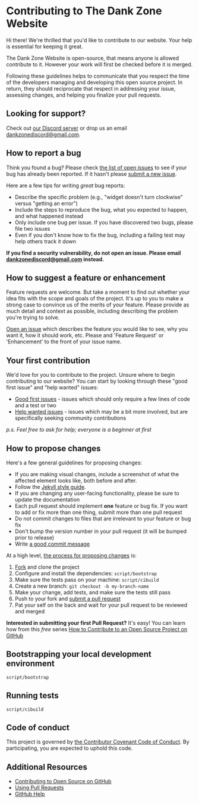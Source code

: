 # Contributing to The Dank Zone Website

Hi there! We're thrilled that you'd like to contribute to our website. Your help is essential for keeping it great.

The Dank Zone Website is open-source, that means anyone is allowed contribute to it. However your work will first be checked before it is merged.

Following these guidelines helps to communicate that you respect the time of the developers managing and developing this open source project. In return, they should reciprocate that respect in addressing your issue, assessing changes, and helping you finalize your pull requests.


## Looking for support?

Check out [our Discord server](https://discordapp.com/invite/gwamp7n) or drop us an email dankzonediscord@gmail.com.

## How to report a bug

Think you found a bug? Please check [the list of open issues](https://github.com/DankZone/dankzone.github.io/issues) to see if your bug has already been reported. If it hasn't please [submit a new issue](https://github.com/DankZone/dankzone.github.io/issues/new).

Here are a few tips for writing *great* bug reports:

* Describe the specific problem (e.g., "widget doesn't turn clockwise" versus "getting an error")
* Include the steps to reproduce the bug, what you expected to happen, and what happened instead
* Only include one bug per issue. If you have discovered two bugs, please file two issues
* Even if you don't know how to fix the bug, including a failing test may help others track it down

**If you find a security vulnerability, do not open an issue. Please email dankzonediscord@gmail.com instead.**

## How to suggest a feature or enhancement

Feature requests are welcome. But take a moment to find out whether your idea fits with the scope and goals of the project. It's up to you to make a strong case to convince us of the merits of your feature. Please provide as much detail and context as possible, including describing the problem you're trying to solve.

[Open an issue](https://github.com/DankZone/dankzone.github.io/issues/new) which describes the feature you would like to see, why you want it, how it should work, etc. Please and 'Feature Request' or 'Enhancement' to the front of your issue name.



## Your first contribution

We'd love for you to contribute to the project. Unsure where to begin contributing to our website? You can start by looking through these "good first issue" and "help wanted" issues:

* [Good first issues](https://github.com/pages-themes/minimal/issues?q=is%3Aissue+is%3Aopen+label%3A%22good+first+issue%22) - issues which should only require a few lines of code and a test or two
* [Help wanted issues](https://github.com/pages-themes/minimal/issues?q=is%3Aissue+is%3Aopen+label%3A%22help+wanted%22) - issues which may be a bit more involved, but are specifically seeking community contributions

*p.s. Feel free to ask for help; everyone is a beginner at first*

## How to propose changes

Here's a few general guidelines for proposing changes:

* If you are making visual changes, include a screenshot of what the affected element looks like, both before and after.
* Follow the [Jekyll style guide](https://ben.balter.com/jekyll-style-guide).
* If you are changing any user-facing functionality, please be sure to update the documentation
* Each pull request should implement **one** feature or bug fix. If you want to add or fix more than one thing, submit more than one pull request
* Do not commit changes to files that are irrelevant to your feature or bug fix
* Don't bump the version number in your pull request (it will be bumped prior to release)
* Write [a good commit message](http://tbaggery.com/2008/04/19/a-note-about-git-commit-messages.html)

At a high level, [the process for proposing changes](https://guides.github.com/introduction/flow/) is:

1. [Fork](https://github.com/DankZone/dankzone.github.io/fork) and clone the project
2. Configure and install the dependencies: `script/bootstrap`
3. Make sure the tests pass on your machine: `script/cibuild`
4. Create a new branch: `git checkout -b my-branch-name`
5. Make your change, add tests, and make sure the tests still pass
6. Push to your fork and [submit a pull request](https://github.com/DankZone/dankzone.github.io//compare)
7. Pat your self on the back and wait for your pull request to be reviewed and merged

**Interested in submitting your first Pull Request?** It's easy! You can learn how from this *free* series [How to Contribute to an Open Source Project on GitHub](https://egghead.io/series/how-to-contribute-to-an-open-source-project-on-github)

## Bootstrapping your local development environment

`script/bootstrap`

## Running tests

`script/cibuild`

## Code of conduct

This project is governed by [the Contributor Covenant Code of Conduct](CODE_OF_CONDUCT.md). By participating, you are expected to uphold this code.

## Additional Resources

* [Contributing to Open Source on GitHub](https://guides.github.com/activities/contributing-to-open-source/)
* [Using Pull Requests](https://help.github.com/articles/using-pull-requests/)
* [GitHub Help](https://help.github.com)
